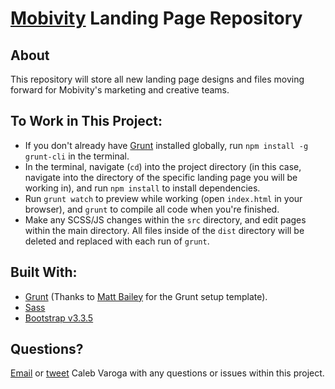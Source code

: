 # [Mobivity](http://www.mobivity.com) Landing Page Repository

## About

This repository will store all new landing page designs and files moving forward for Mobivity's marketing and creative teams.

## To Work in This Project:

* If you don't already have [Grunt](http://www.gruntjs.com) installed globally, run `npm install -g grunt-cli` in the terminal.
* In the terminal, navigate (`cd`) into the project directory (in this case, navigate into the directory of the specific landing page you will be working in), and run `npm install` to install dependencies.
* Run `grunt watch` to preview while working (open `index.html` in your browser), and `grunt` to compile all code when you're finished.
* Make any SCSS/JS changes within the `src` directory, and edit pages within the main directory. All files inside of the `dist` directory will be deleted and replaced with each run of `grunt`.

## Built With:

* [Grunt](http://gruntjs.com/) (Thanks to [Matt Bailey](http://mattbailey.io/a-beginners-guide-to-grunt-redux/) for the Grunt setup template).
* [Sass](http://sass-lang.com/)
* [Bootstrap v3.3.5](http://getbootstrap.com/)

## Questions?

[Email](mailto:caleb.varoga@mobivity.com) or [tweet](http://www.twitter.com/calebvaroga) Caleb Varoga with any questions or issues within this project. 
